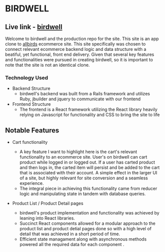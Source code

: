 # BIRDWELL
## Live link - [birdwell](https://birdwell.herokuapp.com/#/)

Welcome to birdwell and the production repo for the site. This site is an app clone to [allbirds](https://www.allbirds.com/) ecommerce site. This site specifically was chosen to connect relevant ecommerce backend logic and data structure with a beatiful, yet functional, front end delivery. Given that several key features and functionalities were pursued in creating birdwell, so it is important to note that the site is not an identical clone.

### Technology Used
* Backend Structure
    * birdwell's backend was built from a Rails framework and utilizes Ruby, jbuilder and jquery to communicate with our frontend
* Frontend Structure
    * The frontend is a React framework utilizing the React library heavily relying on Javascript for functionality and CSS to bring the site to life


## Notable Features
* Cart functionality
    * A key feature I want to highlight here is the cart's relevant functionality to an ecommerce site. User's on birdwell can cart product while logged in or logged out. If a user has carted product and then logs in, the carted item will persist and be added to the cart that is associated with their account. A simple effect in the larger UI of a site, but highly relevant for site conversion and a seamless experience.
    * The integral piece in achieving this functionality came from reducer logic and manipulating state in tandem with database queries. 

    
* Product List / Product Detail pages
    * birdwell's product implementation and functionality was achieved by leaning into React libraries. 
    * Succinct React components allowed for a modular approach to the product list and product detial pages done so with a high level of detail that was achieved in a short period of time.
    * Efficient state managament along with asynchronous methods powered all the required data for each component .